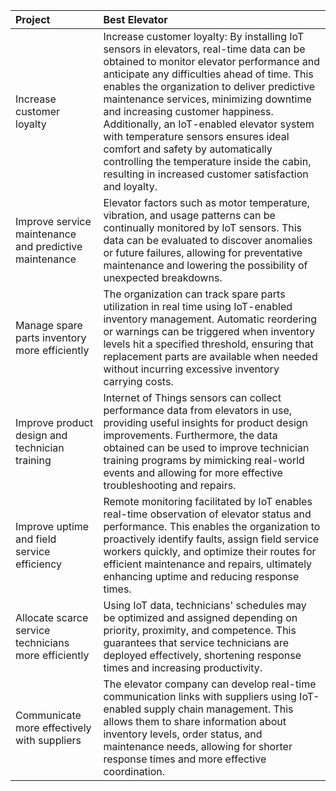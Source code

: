 




|Project |Best Elevator|
|:-----------|:-----------|
|Increase customer loyalty|Increase customer loyalty: By installing IoT sensors in elevators, real-time data can be obtained to monitor elevator performance and anticipate any difficulties ahead of time. This enables the organization to deliver predictive maintenance services, minimizing downtime and increasing customer happiness. Additionally, an IoT-enabled elevator system with temperature sensors ensures ideal comfort and safety by automatically controlling the temperature inside the cabin, resulting in increased customer satisfaction and loyalty.|
|Improve service maintenance and predictive maintenance |Elevator factors such as motor temperature, vibration, and usage patterns can be continually monitored by IoT sensors. This data can be evaluated to discover anomalies or future failures, allowing for preventative maintenance and lowering the possibility of unexpected breakdowns.|- 
|Manage spare parts inventory more efficiently|The organization can track spare parts utilization in real time using IoT-enabled inventory management. Automatic reordering or warnings can be triggered when inventory levels hit a specified threshold, ensuring that replacement parts are available when needed without incurring excessive inventory carrying costs.|
|Improve product design and technician training |Internet of Things sensors can collect performance data from elevators in use, providing useful insights for product design improvements. Furthermore, the data obtained can be used to improve technician training programs by mimicking real-world events and allowing for more effective troubleshooting and repairs.|
|Improve uptime and field service efficiency|Remote monitoring facilitated by IoT enables real-time observation of elevator status and performance. This enables the organization to proactively identify faults, assign field service workers quickly, and optimize their routes for efficient maintenance and repairs, ultimately enhancing uptime and reducing response times.|
|Allocate scarce service technicians more efficiently|Using IoT data, technicians' schedules may be optimized and assigned depending on priority, proximity, and competence. This guarantees that service technicians are deployed effectively, shortening response times and increasing productivity.|- 
|Communicate more effectively with suppliers|The elevator company can develop real-time communication links with suppliers using IoT-enabled supply chain management. This allows them to share information about inventory levels, order status, and maintenance needs, allowing for shorter response times and more effective coordination.|-
